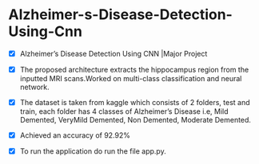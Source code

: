# Alzheimer-s-Disease-Detection-Using-Cnn

- [x] Alzheimer’s Disease Detection Using CNN |Major Project

- [x] The proposed architecture extracts the hippocampus region from the inputted MRI scans.Worked on multi-class                 classification and neural network.

- [x] The dataset is taken from kaggle which consists of 2 folders, test and train, each folder has 4 classes of Alzheimer’s Disease i.e, Mild Demented, VeryMild Demented, Non       Demented, Moderate Demented.

- [x] Achieved an accuracy of 92.92%

- [x] To run the application do run the file app.py. 
